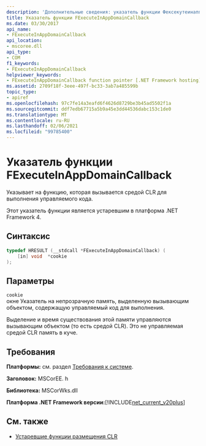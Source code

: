 ```yaml
---
description: 'Дополнительные сведения: указатель функции Фексекутеинаппдомаинкаллбакк'
title: Указатель функции FExecuteInAppDomainCallback
ms.date: 03/30/2017
api_name:
- FExecuteInAppDomainCallback
api_location:
- mscoree.dll
api_type:
- COM
f1_keywords:
- FExecuteInAppDomainCallback
helpviewer_keywords:
- FExecuteInAppDomainCallback function pointer [.NET Framework hosting]
ms.assetid: 2709f18f-3eee-497f-bc33-3ab7a485599b
topic_type:
- apiref
ms.openlocfilehash: 97c7fe14a3eafd6f4626d8729be3b45ad5502f1a
ms.sourcegitcommit: ddf7edb67715a5b9a45e3dd44536dabc153c1de0
ms.translationtype: MT
ms.contentlocale: ru-RU
ms.lasthandoff: 02/06/2021
ms.locfileid: "99785400"
---
```

# <a name="fexecuteinappdomaincallback-function-pointer"></a>Указатель функции FExecuteInAppDomainCallback

Указывает на функцию, которая вызывается средой CLR для выполнения управляемого кода.  
  
 Этот указатель функции является устаревшим в платформа .NET Framework 4.  
  
## <a name="syntax"></a>Синтаксис  
  
```cpp  
typedef HRESULT (__stdcall *FExecuteInAppDomainCallback) (  
    [in] void  *cookie  
);  
```  
  
## <a name="parameters"></a>Параметры  

 `cookie`  
 окне Указатель на непрозрачную память, выделенную вызывающим объектом, содержащую управляемый код для выполнения.  
  
 Выделение и время существования этой памяти управляются вызывающим объектом (то есть средой CLR). Это не управляемая средой CLR память в куче.  
  
## <a name="requirements"></a>Требования  

 **Платформы:** см. раздел [Требования к системе](../../get-started/system-requirements.md).  
  
 **Заголовок:** MSCorEE. h  
  
 **Библиотека:** MSCorWks.dll  
  
 **Платформа .NET Framework версии:**[!INCLUDE[net_current_v20plus](../../../../includes/net-current-v20plus-md.md)]  
  
## <a name="see-also"></a>См. также

- [Устаревшие функции размещения CLR](deprecated-clr-hosting-functions.md)

